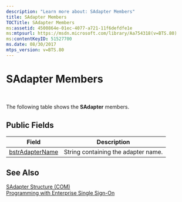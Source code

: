 ```yaml
---
description: "Learn more about: SAdapter Members"
title: SAdapter Members
TOCTitle: SAdapter Members
ms:assetid: 4500864e-01ec-4077-a721-11f6defdfe1e
ms:mtpsurl: https://msdn.microsoft.com/library/Aa754318(v=BTS.80)
ms:contentKeyID: 51527700
ms.date: 08/30/2017
mtps_version: v=BTS.80
---
```


# SAdapter Members

 

The following table shows the **SAdapter** members.

## Public Fields

<table>
<thead>
<tr class="header">
<th>Field</th>
<th>Description</th>
</tr>
</thead>
<tbody>
<tr class="odd">
<td><a href="sadapter-bstradaptername-field.md">bstrAdapterName</a></td>
<td>String containing the adapter name.</td>
</tr>
</tbody>
</table>


## See Also

[SAdapter Structure (COM)](sadapter-structure-com.md)  
[Programming with Enterprise Single Sign-On](https://msdn.microsoft.com/library/aa704508\(v=bts.80\))

